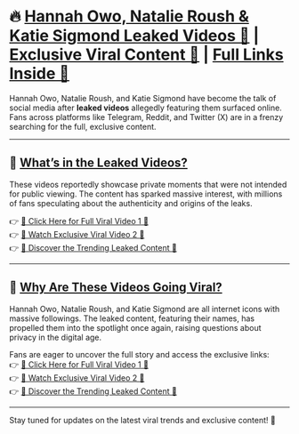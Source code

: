# 🔥 [Hannah Owo, Natalie Roush & Katie Sigmond Leaked Videos 🔞](https://shorturl.at/DfDRm) | [Exclusive Viral Content 📱](https://shorturl.at/DfDRm) | [Full Links Inside 🌟](https://shorturl.at/DfDRm)  

Hannah Owo, Natalie Roush, and Katie Sigmond have become the talk of social media after **leaked videos** allegedly featuring them surfaced online. Fans across platforms like Telegram, Reddit, and Twitter (X) are in a frenzy searching for the full, exclusive content.  

---

## 🌟 [What’s in the Leaked Videos?](https://shorturl.at/DfDRm)  

These videos reportedly showcase private moments that were not intended for public viewing. The content has sparked massive interest, with millions of fans speculating about the authenticity and origins of the leaks.  

👉 [🔴 Click Here for Full Viral Video 1 🔗](https://shorturl.at/DfDRm)  
👉 [🔴 Watch Exclusive Viral Video 2 🌟](https://shorturl.at/DfDRm)  
👉 [🔴 Discover the Trending Leaked Content 📱](https://shorturl.at/DfDRm)  

---

## 🚨 [Why Are These Videos Going Viral?](https://shorturl.at/DfDRm)  

Hannah Owo, Natalie Roush, and Katie Sigmond are all internet icons with massive followings. The leaked content, featuring their names, has propelled them into the spotlight once again, raising questions about privacy in the digital age.  

Fans are eager to uncover the full story and access the exclusive links:  
👉 [🔴 Click Here for Full Viral Video 1 🔗](https://shorturl.at/DfDRm)  
👉 [🔴 Watch Exclusive Viral Video 2 🌟](https://shorturl.at/DfDRm)  
👉 [🔴 Discover the Trending Leaked Content 📱](https://shorturl.at/DfDRm)  

---

Stay tuned for updates on the latest viral trends and exclusive content! 🌟
